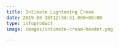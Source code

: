 ```yaml
---
title: Intimate Lightening Cream
date: 2019-08-30T12:34:51.000+00:00
type: infoproduct
image: images/intimate-cream-header.png

---
```

